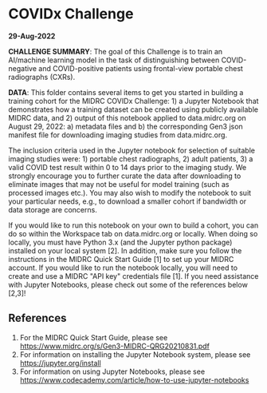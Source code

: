 # COVIDx Challenge
**29-Aug-2022**

**CHALLENGE SUMMARY**: The goal of this Challenge is to train an AI/machine learning model in the task of distinguishing between COVID-negative and COVID-positive patients using frontal-view portable chest radiographs (CXRs).

**DATA**: This folder contains several items to get you started in building a training cohort for the MIDRC COVIDx Challenge: 1) a Jupyter Notebook that demonstrates how a training dataset can be created using publicly available MIDRC data, and 2) output of this notebook applied to data.midrc.org on August 29, 2022: a) metadata files and b) the corresponding Gen3 json manifest file for downloading imaging studies from data.midrc.org.

The inclusion criteria used in the Jupyter notebook for selection of suitable imaging studies were: 1) portable chest radiographs, 2) adult patients, 3) a valid COVID test result within 0 to 14 days prior to the imaging study. We strongly encourage you to further curate the data after downloading to eliminate images that may not be useful for model training (such as processed images etc.). You may also wish to modify the notebook to suit your particular needs, e.g., to download a smaller cohort if bandwidth or data storage are concerns.  

If you would like to run this notebook on your own to build a cohort, you can do so within the Workspace tab on data.midrc.org or locally. When doing so locally, you must have Python 3.x (and the Jupyter python package) installed on your local system [2]. In addition, make sure you follow the instructions in the MIDRC Quick Start Guide [1] to set up your MIDRC account. If you would like to run the notebook locally, you will need to create and use a MIDRC "API key" credentials file [1]. If you need assistance with Jupyter Notebooks, please check out some of the references below [2,3]!

References
---
1)  For the MIDRC Quick Start Guide, please see https://www.midrc.org/s/Gen3-MIDRC-QRG20210831.pdf
2)  For information on installing the Jupyter Notebook system, please see https://jupyter.org/install
3)  For information on using Jupyter Notebooks, please see https://www.codecademy.com/article/how-to-use-jupyter-notebooks
